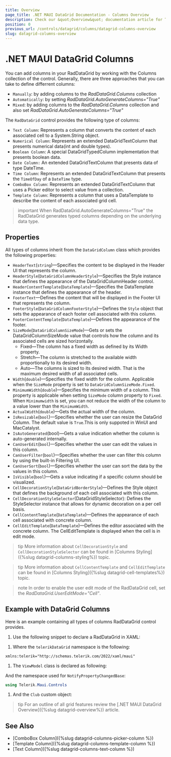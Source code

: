```yaml
---
title: Overview
page_title: .NET MAUI DataGrid Documentation - Columns Overview
description: Check our &quot;Overview&quot; documentation article for Telerik DataGrid for .NET MAUI.
position: 0
previous_url: /controls/datagrid/columns/datagrid-columns-overview
slug: datagrid-columns-overview
---
```


# .NET MAUI DataGrid Columns

You can add columns in your RadDataGrid by working with the Columns collection of the control. Generally, there are three approaches that you can take to define differrent columns:

- `Manually`: by adding columns to the _RadDataGrid.Columns_ collection
- `Automatically`: by setting _RadDataGrid.AutoGenerateColumns="True"_
- `Mixed`: by adding columns to the _RadDataGrid.Columns_ collection and also set _RadDataGrid.AutoGenerateColumns="True"_

The `RadDataGrid` control provides the following type of columns:

- `Text Column`: Represents a column that converts the content of each associated cell to a System.String object.
- `Numerical Column`: Represents an extended DataGridTextColumn that presents numerical data(int and double types).
- `Boolean Column`: A special DataGridTypedColumn implementation that presents boolean data.
- `Date Column:` An extended DataGridTextColumn that presents data of type DateTime.
- `Time Column`: Represents an extended DataGridTextColumn that presents the `TimeOfDay` of a `DateTime` type.
- `ComboBox Column`: Represents an extended DataGridTextColumn that uses a Picker editor to select value from a collection.
- `Template Column`: Represents a column that uses a DataTemplate to describe the content of each associated grid cell.

> important When RadDataGrid.AutoGenerateColumns="True" the RadDataGrid generates typed columns depending on the underlying data type.

## Properties

All types of columns inherit from the `DataGridColumn` class which provides the following properties:

- `HeaderText`(`string`)&mdash;Specifies the content to be displayed in the Header UI that represents the column.
- `HeaderStyle`(`DataGridColumnHeaderStyle`)&mdash;Specifies the Style instance that defines the appearance of the DataGridColumnHeader control.
- `HeaderContentTemplate`(`DataTemplate`)&mdash;Specifies the DataTemplate instance that defines the appearance of the header.
- `FooterText`&mdash;Defines the content that will be displayed in the Footer UI that represents the column.
- `FooterStyle`(`DataGridColumnFooterStyle`)&mdash;Defines the `Style` object that sets the appearance of each footer cell associated with this column.
- `FooterContentTemplate`(`DataTemplate`)&mdash;Defines the appearance of the footer.
- `SizeMode`(`DataGridColumnSizeMode`)&mdash;Gets or sets the DataGridColumnSizeMode value that controls how the column and its associated cells are sized horizontally.
  - Fixed&mdash;The column has a fixed width as defined by its Width property.
  - Stretch&mdash;The column is stretched to the available width proportionally to its desired width.
  - Auto&mdash;The columns is sized to its desired width. That is the maximum desired width of all associated cells.
- `Width`(`double`)&mdash;Specifies the fixed width for the column. Applicable when the `SizeMode` property is set to `DataGridColumnSizeMode.Fixed`.
- `MinimumWidth`(`double`)&mdash;Specifies the minimum width of a column. This property is applicable when setting `SizeMode` column property to `Fixed`. When `Minimumwidth` is set, you can not reduce the width of the column to a value lower than the `MinimumWidth`.
- `ActualWidth`(`double`)&mdash;Gets the actual width of the column.
- `IsResizable`(`bool`)&mdash;Specifies whether the user can resize the DataGrid Column. The default value is `True`.This is only suppoted in WinUI and MacCatalyst.
- `IsAutoGenerated`(bool)&mdash;Gets a value indication whether the column is auto-generated internally.
- `CanUserEdit`(`bool`)&mdash;Specifies whether the user can edit the values in this column.
- `CanUserFilter`(`bool`)&mdash;Specifies whether the user can filter this column by using the built-in Filtering UI.
- `CanUserSort`(`bool`)&mdash;Specifies whether the user can sort the data by the values in this column.
- `IsVisible`(`bool`)&mdash;Gets a value indicating if a specific column should be visualized.
- `CellDecorationStyle`(`DataGridBorderStyle`)&mdash;Defines the Style object that defines the background of each cell associated with this column.
- `CellDecorationStyleSelector`(DataGridStyleSelector): Defines the StyleSelector instance that allows for dynamic decoration on a per cell basis.
- `CellContentTemplate`(`DataTemplate`)&mdash;Defines the appearance of each cell associated with concrete column.
- `CellEditTemplate`(`DataTemplate`)&mdash;Defines the editor associated with the concrete column. The CellEditTemplate is displayed when the cell is in edit mode.

>tip More information about `CellDecorationStyle` and  `CellDecorationStyleSelector` can be found in [Columns Styling]({%slug datagrid-columns-styling%}) topic.

>tip More information about `CellContentTemplate` and  `CellEditTemplate` can be found in [Columns Styling]({%slug datagrid-cell-templates%}) topic.

>note In order to enable the user edit mode of the RadDataGrid cell, set the *RadDataGrid.UserEditMode="Cell"*.

## Example with DataGrid Columns

Here is an example containing all types of columns RadDataGrid control provides.

1. Use the following snippet to declare a RadDataGrid in XAML:

 <snippet id='datagrid-columns-example' />

1. Where the `telerikDataGrid` namespace is the following:

```XAML
xmlns:telerik="http://schemas.telerik.com/2022/xaml/maui"
```

1. The `ViewModel` class is declared as following:

 <snippet id='datagrid-column-view-model' />

And the namespace used for `NotifyPropertyChangedBase`:

```C#
using Telerik.Maui.Controls
```

1. And the `Club` custom object:

 <snippet id='datagrid-club-model' />

>tip For an outline of all grid features review the [.NET MAUI DataGrid Overview]({%slug datagrid-overview%}) article.

## See Also

- [ComboBox Column]({%slug datagrid-columns-picker-column %})
- [Template Column]({%slug datagrid-columns-template-column %})
- [Text Column]({%slug datagrid-columns-text-column %})
